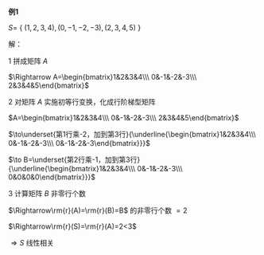 **例1**    
    
 $S=$ { $(1,2,3,4),(0,-1,-2,-3),(2,3,4,5)$ }    
    
解：    
    
1 拼成矩阵 $A$     
    
 $\Rightarrow A=\begin{bmatrix}1&2&3&4\\\ 0&-1&-2&-3\\\ 2&3&4&5\end{bmatrix}$     
    
2 对矩阵 $A$ 实施初等行变换，化成行阶梯型矩阵    
    
 $A=\begin{bmatrix}1&2&3&4\\\ 0&-1&-2&-3\\\ 2&3&4&5\end{bmatrix}$     
    
 $\to\underset{第1行乘-2，加到第3行}{\underline{\begin{bmatrix}1&2&3&4\\\ 0&-1&-2&-3\\\ 0&-1&-2&-3\end{bmatrix}}}$     
    
 $\to B=\underset{第2行乘-1，加到第3行}{\underline{\begin{bmatrix}1&2&3&4\\\ 0&-1&-2&-3\\\ 0&0&0&0\end{bmatrix}}}$     
    
3 计算矩阵 $B$ 非零行个数    
    
 $\Rightarrow\rm{r}(A)=\rm{r}(B)=B$ 的非零行个数 $=2$     
    
 $\Rightarrow\rm{r}(S)=\rm{r}(A)=2<3$     
    
 $\Rightarrow S$ 线性相关    
    

